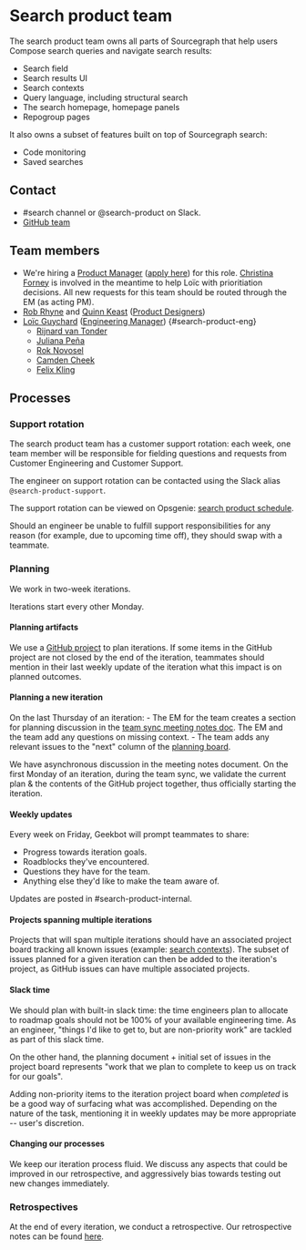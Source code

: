 # Search product team

The search product team owns all parts of Sourcegraph that help users Compose search queries and navigate search results:

- Search field
- Search results UI
- Search contexts
- Query language, including structural search
- The search homepage, homepage panels
- Repogroup pages

It also owns a subset of features built on top of Sourcegraph search:

- Code monitoring
- Saved searches

## Contact

- #search channel or @search-product on Slack.
- [GitHub team](https://github.com/orgs/sourcegraph/teams/search-product)

## Team members

- We're hiring a [Product Manager](../../product/roles/index.md#product-manager) ([apply here](https://boards.greenhouse.io/sourcegraph91/jobs/4003912004)) for this role. [Christina Forney](../../company/team/index.md#christina-forney-she-her) is involved in the meantime to help Loïc with prioritiation decisions. All new requests for this team should be routed through the EM (as acting PM).
- [Rob Rhyne](../../company/team/index.md#rob-rhyne) and [Quinn Keast](../../company/team/index.md#quinn-keast-he-him) ([Product Designers](../../product/roles/index.md#product-designer))
- [Loïc Guychard](../../company/team/index.md#loïc-guychard) ([Engineering Manager](../roles.md#engineering-manager)) {#search-product-eng} <!-- this anchor is used to render the eng org chart -->
  - [Rijnard van Tonder](../../company/team/index.md#rijnard-van-tonder)
  - [Juliana Peña](../../company/team/index.md#juliana-peña-she-her)
  - [Rok Novosel](../../company/team/index.md#rok-novosel-he-him)
  - [Camden Cheek](../../company/team/index.md#camden-cheek-hehim)
  - [Felix Kling](https://app.slack.com/client/T02FSM7DL/C01CSS3TC75/user_profile/U0223UPMWLF)

## Processes

### Support rotation

The search product team has a customer support rotation: each week, one team member will be responsible for fielding questions and requests from Customer Engineering and Customer Support.

The engineer on support rotation can be contacted using the Slack alias `@search-product-support`.

The support rotation can be viewed on Opsgenie: [search product schedule](https://sourcegraph.app.opsgenie.com/teams/dashboard/a1de0c85-2457-4183-9065-91a208be4034/main).

Should an engineer be unable to fulfill support responsibilities for any reason (for example, due to upcoming time off), they should swap with a teammate.

### Planning

We work in two-week iterations.

Iterations start every other Monday.

#### Planning artifacts

We use a [GitHub project](https://github.com/orgs/sourcegraph/projects/181) to plan iterations. If some items in the GitHub project are not closed by the end of the iteration, teammates should mention in their last weekly update of the iteration what this impact is on planned outcomes.

#### Planning a new iteration

On the last Thursday of an iteration: - The EM for the team creates a section for planning discussion in the [team sync meeting notes doc](https://docs.google.com/document/d/1fozHWMTKKbs_5ojE_i9xfCLDqac8CSb6XXgYTJI9_0I/edit#). The EM and the team add any questions on missing context. - The team adds any relevant issues to the "next" column of the [planning board](https://github.com/orgs/sourcegraph/projects/181).

We have asynchronous discussion in the meeting notes document. On the first Monday of an iteration, during the team sync, we validate the current plan & the contents of the GitHub project together, thus officially starting the iteration.

#### Weekly updates

Every week on Friday, Geekbot will prompt teammates to share:

- Progress towards iteration goals.
- Roadblocks they've encountered.
- Questions they have for the team.
- Anything else they'd like to make the team aware of.

Updates are posted in #search-product-internal.

#### Projects spanning multiple iterations

Projects that will span multiple iterations should have an associated project board tracking all known issues (example: [search contexts](https://github.com/orgs/sourcegraph/projects/113)). The subset of issues planned for a given iteration can then be added to the iteration's project, as GitHub issues can have multiple associated projects.

#### Slack time

We should plan with built-in slack time: the time engineers plan to allocate to roadmap goals should not be 100% of your available engineering time. As an engineer, "things I'd like to get to, but are non-priority work" are tackled as part of this slack time.

On the other hand, the planning document + initial set of issues in the project board represents "work that we plan to complete to keep us on track for our goals".

Adding non-priority items to the iteration project board when _completed_ is be a good way of surfacing what was accomplished. Depending on the nature of the task, mentioning it in weekly updates may be more appropriate -- user's discretion.

#### Changing our processes

We keep our iteration process fluid. We discuss any aspects that could be improved in our retrospective, and aggressively bias towards testing out new changes immediately.

### Retrospectives

At the end of every iteration, we conduct a retrospective. Our retrospective notes can be found [here](https://docs.google.com/document/d/15F7OXwFTpLIvjPrJtNd0wRY49MtCUO-kMacpcIMlAWU/edit).
